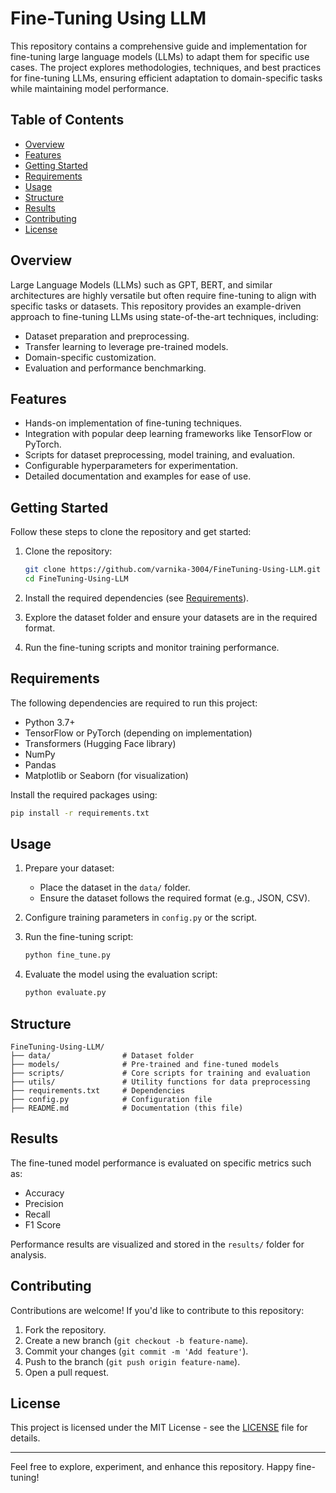 # Fine-Tuning Using LLM

This repository contains a comprehensive guide and implementation for fine-tuning large language models (LLMs) to adapt them for specific use cases. The project explores methodologies, techniques, and best practices for fine-tuning LLMs, ensuring efficient adaptation to domain-specific tasks while maintaining model performance.

## Table of Contents
- [Overview](#overview)
- [Features](#features)
- [Getting Started](#getting-started)
- [Requirements](#requirements)
- [Usage](#usage)
- [Structure](#structure)
- [Results](#results)
- [Contributing](#contributing)
- [License](#license)

## Overview
Large Language Models (LLMs) such as GPT, BERT, and similar architectures are highly versatile but often require fine-tuning to align with specific tasks or datasets. This repository provides an example-driven approach to fine-tuning LLMs using state-of-the-art techniques, including:

- Dataset preparation and preprocessing.
- Transfer learning to leverage pre-trained models.
- Domain-specific customization.
- Evaluation and performance benchmarking.

## Features
- Hands-on implementation of fine-tuning techniques.
- Integration with popular deep learning frameworks like TensorFlow or PyTorch.
- Scripts for dataset preprocessing, model training, and evaluation.
- Configurable hyperparameters for experimentation.
- Detailed documentation and examples for ease of use.

## Getting Started
Follow these steps to clone the repository and get started:

1. Clone the repository:
   ```bash
   git clone https://github.com/varnika-3004/FineTuning-Using-LLM.git
   cd FineTuning-Using-LLM
   ```

2. Install the required dependencies (see [Requirements](#requirements)).

3. Explore the dataset folder and ensure your datasets are in the required format.

4. Run the fine-tuning scripts and monitor training performance.

## Requirements
The following dependencies are required to run this project:
- Python 3.7+
- TensorFlow or PyTorch (depending on implementation)
- Transformers (Hugging Face library)
- NumPy
- Pandas
- Matplotlib or Seaborn (for visualization)

Install the required packages using:
```bash
pip install -r requirements.txt
```

## Usage
1. Prepare your dataset:
   - Place the dataset in the `data/` folder.
   - Ensure the dataset follows the required format (e.g., JSON, CSV).

2. Configure training parameters in `config.py` or the script.

3. Run the fine-tuning script:
   ```bash
   python fine_tune.py
   ```

4. Evaluate the model using the evaluation script:
   ```bash
   python evaluate.py
   ```

## Structure
```
FineTuning-Using-LLM/
├── data/                # Dataset folder
├── models/              # Pre-trained and fine-tuned models
├── scripts/             # Core scripts for training and evaluation
├── utils/               # Utility functions for data preprocessing
├── requirements.txt     # Dependencies
├── config.py            # Configuration file
├── README.md            # Documentation (this file)
```

## Results
The fine-tuned model performance is evaluated on specific metrics such as:
- Accuracy
- Precision
- Recall
- F1 Score

Performance results are visualized and stored in the `results/` folder for analysis.

## Contributing
Contributions are welcome! If you'd like to contribute to this repository:
1. Fork the repository.
2. Create a new branch (`git checkout -b feature-name`).
3. Commit your changes (`git commit -m 'Add feature'`).
4. Push to the branch (`git push origin feature-name`).
5. Open a pull request.

## License
This project is licensed under the MIT License - see the [LICENSE](LICENSE) file for details.

---
Feel free to explore, experiment, and enhance this repository. Happy fine-tuning!
